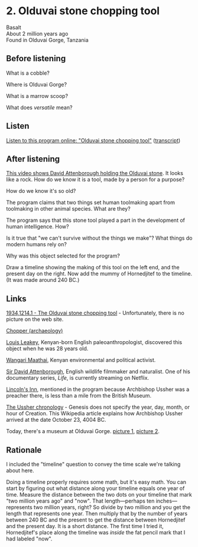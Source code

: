 # 2. Olduvai stone chopping tool

Basalt  
About 2 million years ago  
Found in Olduvai Gorge, Tanzania


## Before listening

What is a cobble?

Where is Olduvai Gorge?

What is a marrow scoop?

What does *versatile* mean?


## Listen

[Listen to this program online:
"Olduvai stone chopping tool"](http://www.bbc.co.uk/ahistoryoftheworld/objects/ykHw5-oqQEGFnvat1gavxA)
([transcript](http://www.bbc.co.uk/ahistoryoftheworld/about/transcripts/episode2/))


## After listening

[This video shows David Attenborough holding the Olduvai
stone](https://www.youtube.com/watch?v=iWN5YtIf16k&t=0m55s).
It looks like a rock.
How do we know it is a tool, made by a person for a purpose?

How do we know it's so old?

The program claims that two things set human toolmaking apart from
toolmaking in other animal species. What are they?

The program says that this stone tool played a part in the development
of human intelligence. How?

Is it true that "we can't survive without the things we make"?
What things do modern humans rely on?

Why was this object selected for the program?

Draw a timeline showing the making of this tool on the left end, and the
present day on the right. Now add the mummy of Hornedjitef to the
timeline.  (It was made around 240 BC.)


## Links

[1934,1214.1 - The Olduvai stone chopping tool](http://www.britishmuseum.org/research/collection_online/collection_object_details.aspx?objectId=1469849&partId=1) - Unfortunately,
there is no picture on the web site.

[Chopper (archaeology)](https://en.wikipedia.org/wiki/Chopper_%28archaeology%29)

[Louis Leakey](https://en.wikipedia.org/wiki/Louis_Leakey), Kenyan-born
English paleoanthropologist, discovered this object when he was 28 years
old.

[Wangari Maathai](https://en.wikipedia.org/wiki/Wangari_Maathai), Kenyan
environmental and political activist.

[Sir David Attenborough](https://en.wikipedia.org/wiki/David_Attenborough),
English wildlife filmmaker and naturalist. One of his documentary
series, *Life*, is currently streaming on Netflix.

[Lincoln's Inn](http://www.lincolnsinn.org.uk/), mentioned in the
program because Archbishop Ussher was a preacher there, is less than a
mile from the British Museum.

[The Ussher chronology](https://en.wikipedia.org/wiki/Ussher_chronology) -
Genesis does not specify the year, day, month, or hour of Creation. This
Wikipedia article explains how Archbishop Ussher arrived at the date
October 23, 4004 BC.

Today, there's a museum at Olduvai Gorge.
[picture 1](https://www.google.com/maps/place/Olduwai+Gorge/@-2.992469,35.351291,3a,75y,90t/data=!3m8!1e2!3m6!1s69927358!2e1!3e10!6s%2F%2Flh3.googleusercontent.com%2Fproxy%2Fzo7ln_SaN2OGx_FzFN1_2iXEJ-gGP8Fy9YF8EmijC-6mOBB81Uu2xpc3fZu_JBHHXomng1gHyGWq2eqzofo10Cot7EdBFA%3Dw212-h100!7i2121!8i1000!4m5!3m4!1s0x183385bddad6ea95:0xa067a2e7565f241b!8m2!3d-2.9666667!4d35.3666667),
[picture 2](https://www.google.com/maps/place/Olduwai+Gorge/@-2.995124,35.352499,3a,75y,90t/data=!3m8!1e2!3m6!1s53328211!2e1!3e10!6s%2F%2Flh5.googleusercontent.com%2Fproxy%2F4lPODCzvbeHPtDCsa0LGJXUR-MimYr_dqdUwB1T7C8LpwVwM685fVW2TWn3QB_yMkyCCzV21osWaKcr0P1j_QlovayjTKA%3Dw203-h152!7i2560!8i1920!4m5!3m4!1s0x183385bddad6ea95:0xa067a2e7565f241b!8m2!3d-2.9666667!4d35.3666667).


## Rationale

I included the "timeline" question to convey the time scale we're
talking about here.

Doing a timeline properly requires some math, but it's easy math. You
can start by figuring out what distance along your timeline equals one
year of time. Measure the distance between the two dots on your timeline
that mark "two million years ago" and "now". That length—perhaps ten
inches—represents two million years, right? So divide by two million and
you get the length that represents one year. Then multiply that by the
number of years between 240 BC and the present to get the distance
between Hornedjitef and the present day. It is a short distance. The
first time I tried it, Hornedjitef's place along the timeline was
*inside* the fat pencil mark that I had labeled "now".
